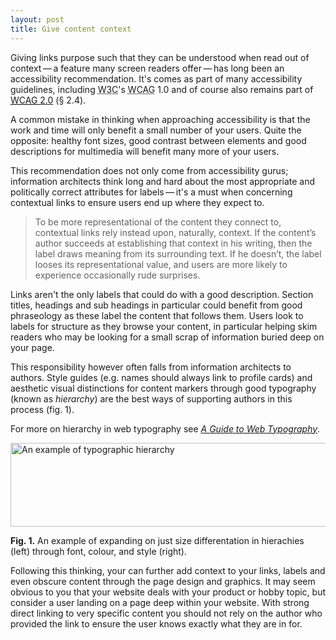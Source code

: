 ```yaml
---
layout: post
title: Give content context
---
```

Giving links purpose such that they can be understood when read out of context&thinsp;&mdash;&thinsp;a feature many screen readers offer&thinsp;&mdash;&thinsp;has long been an accessibility recommendation. It's comes as part of many accessibility guidelines, including <acronym title="World Wide Web Consortium">W3C</acronym>'s <acronym title="Web Content Accessibility Guidelines">WCAG</acronym> 1.0 and of course also remains part of <a href="http://www.w3.org/TR/2008/CR-WCAG20-20080430/"><acronym title="Web Content Accessibility Guidelines">WCAG</acronym> 2.0</a> (&sect; 2.4).

A common mistake in thinking when approaching accessibility is that the work and time will only benefit a small number of your users. Quite the opposite: healthy font sizes, good contrast between elements and good descriptions for multimedia will benefit many more of your users.

This recommendation does not only come from accessibility gurus; information architects think long and hard about the most appropriate and politically correct attributes for labels&thinsp;&mdash;&thinsp;it's a must when concerning contextual links to ensure users end up where they expect to.

<blockquote cite="Moville P. and Rosenfeld L. 2006, Information Architecture for the World Wide Web, 3rd edition, O&rsquo;Reilly Media, Inc., Canada, p. 87">
<p>To be more representational of the content they connect to, contextual links rely instead upon, naturally, context. If the content&rsquo;s author succeeds at establishing that context in his writing, then the label draws meaning from its surrounding text. If he doesn&rsquo;t, the label looses its representational value, and users are more likely to experience occasionally rude surprises.</p>
</blockquote>

Links aren't the only labels that could do with a good description. Section titles, headings and sub headings in particular could benefit from good phraseology as these label the content that follows them. Users look to labels for structure as they browse your content, in particular helping skim readers who may be looking for a small scrap of information buried deep on your page.

This responsibility however often falls from information architects to authors. Style guides (e.g. names should always link to profile cards) and aesthetic visual distinctions for content markers through good typography (known as <em>hierarchy</em>) are the best ways of supporting authors in this process (fig. 1).

<p class="note">For more on hierarchy in web typography see <a href="http://ilovetypography.com/2008/02/28/a-guide-to-web-typography/"><em>A Guide to Web Typography</em></a>.</p>

<img src="/files/images/typography-hierarchy.png" alt="An example of typographic hierarchy" title="typography-hierarchy" width="624" height="134" />
<p class="caption"><strong>Fig. 1.</strong> An example of expanding on just size differentation in hierachies (left) through font, colour, and style (right).</p>

Following this thinking, your can further add context to your links, labels and even obscure content through the page design and graphics. It may seem obvious to you that your website deals with your product or hobby topic, but consider a user landing on a page deep within your website. With strong direct linking to very specific content you should not rely on the author who provided the link to ensure the user knows exactly what they are in for.